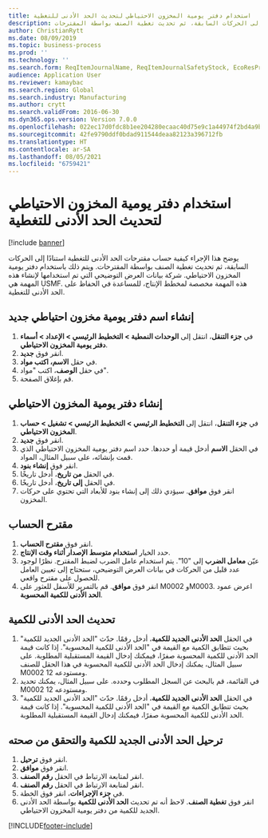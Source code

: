 ```yaml
---
title: استخدام دفتر يومية المخزون الاحتياطي لتحديث الحد الأدنى للتغطية
description: يوضح هذا الإجراء كيفية حساب مقترحات الحد الأدنى للتغطية استنادًا إلى الحركات السابقة، ثم تحديث تغطية الصنف بواسطة المقترحات.
author: ChristianRytt
ms.date: 08/09/2019
ms.topic: business-process
ms.prod: ''
ms.technology: ''
ms.search.form: ReqItemJournalName, ReqItemJournalSafetyStock, EcoResProductInformationDialog, EcoResProductDetailsExtended, ReqItemTable
audience: Application User
ms.reviewer: kamaybac
ms.search.region: Global
ms.search.industry: Manufacturing
ms.author: crytt
ms.search.validFrom: 2016-06-30
ms.dyn365.ops.version: Version 7.0.0
ms.openlocfilehash: 022ec17d0fdc8b1ee204280ecaac40d75e9c1a44974f2bd4a9bb49fa0aa7878e
ms.sourcegitcommit: 42fe9790ddf0bdad911544deaa82123a396712fb
ms.translationtype: HT
ms.contentlocale: ar-SA
ms.lasthandoff: 08/05/2021
ms.locfileid: "6759421"
---
```

# <a name="use-the-safety-stock-journal-to-update-minimum-coverage"></a>استخدام دفتر يومية المخزون الاحتياطي لتحديث الحد الأدنى للتغطية

[!include [banner](../../includes/banner.md)]

يوضح هذا الإجراء كيفية حساب مقترحات الحد الأدنى للتغطية استنادًا إلى الحركات السابقة، ثم تحديث تغطية الصنف بواسطة المقترحات. ويتم ذلك باستخدام دفتر يومية المخزون الاحتياطي. شركة بيانات العرض التوضيحي التي تم استخدامها لإنشاء هذه المهمة هي USMF.‬ هذه المهمة مخصصة لمخطط الإنتاج، للمساعدة في الحفاظ على الحد الأدنى للتغطية.


## <a name="create-a-new-safety-stock-journal-name"></a>إنشاء اسم دفتر يومية مخزون احتياطي جديد
1. في **جزء التنقل**، انتقل إلى **الوحدات النمطية > التخطيط الرئيسي > الإعداد > أسماء دفتر يومية المخزون الاحتياطي‬**.
2. انقر فوق **جديد**.
3. في حقل **الاسم، اكتب مواد**.
4. في حقل **الوصف**، اكتب "مواد".
5. قم بإغلاق الصفحة.

## <a name="create-a-safety-stock-journal"></a>إنشاء دفتر يومية المخزون الاحتياطي
1. في **جزء التنقل**، انتقل إلى **التخطيط الرئيسي > التخطيط الرئيسي > تشغيل > حساب المخزون الاحتياطي‬‬**.
2. انقر فوق **جديد**.
3. في الحقل **الاسم** أدخل قيمة أو حددها. حدد اسم دفتر يومية المخزون الاحتياطي الذي قمت بإنشائه، على سبيل المثال، المواد.  
4. انقر فوق **إنشاء بنود**.
5. في الحقل **من تاريخ**، أدخل تاريخًا.  
6. في الحقل **إلى تاريخ**، أدخل تاريخًا.
7. انقر فوق **موافق**. سيؤدي ذلك إلى إنشاء بنود للأبعاد التي تحتوي على حركات المخزون.  

## <a name="calculate-proposal"></a>مقترح الحساب
1. انقر فوق **مقترح الحساب**.
2. حدد الخيار **استخدام متوسط الإصدار أثناء وقت الإنتاج**.
3. عيّن **معامل الضرب** إلى "10". يتم استخدام عامل الضرب لضبط المقترح. نظرًا لوجود عدد قليل من الحركات في بيانات العرض التوضيحي، ستحتاج إلى تعيين العامل للحصول على مقترح واقعي.  
4. انقر فوق **موافق**. قم بالتمرير للأسفل للعثور على M0002 وM0003. اعرض عمود **الحد الأدنى للكمية المحسوبة**.   

## <a name="update-minimum-quantity"></a>تحديث الحد الأدنى للكمية
1. في الحقل **الحد الأدنى الجديد للكمية‬**، أدخل رقمًا. حدّث "الحد الأدنى الجديد للكمية‬" بحيث تتطابق الكمية مع القيمة في "الحد الأدنى للكمية المحسوبة‬". إذا كانت قيمة الحد الأدنى للكمية المحسوبة‬ صفرًا، فيمكنك إدخال القيمة المستقبلية المطلوبة. على سبيل المثال، يمكنك إدخال الحد الأدنى للكمية المحسوبة‬ في هذا الحقل للصنف M0002 ومستودعه 12.  
2. في القائمة، قم بالبحث عن السجل المطلوب وحدده. على سبيل المثال، يمكنك تحديد M0002 ومستودعه 12.  
3. في الحقل **الحد الأدنى الجديد للكمية‬**، أدخل رقمًا. حدّث "الحد الأدنى الجديد للكمية‬" بحيث تتطابق الكمية مع القيمة في "الحد الأدنى للكمية المحسوبة‬". إذا كانت قيمة الحد الأدنى للكمية المحسوبة‬ صفرًا، فيمكنك إدخال القيمة المستقبلية المطلوبة.  

## <a name="post-the-new-minimum-quantity-and-validate-the-result"></a>ترحيل الحد الأدنى الجديد للكمية والتحقق من صحته
1. انقر فوق **ترحيل**.
2. انقر فوق **موافق**.
3. انقر لمتابعة الارتباط في الحقل **رقم الصنف**.
4. انقر لمتابعة الارتباط في الحقل **رقم الصنف**.
5. في **جزء الإجراءات**، انقر فوق الخطة.
6. انقر فوق **تغطية الصنف‬**. لاحظ أنه تم تحديث **الحد الأدنى للكمية**‬ بواسطة الحد الأدنى الجديد للكمية من دفتر يومية المخزون الاحتياطي.  



[!INCLUDE[footer-include](../../../includes/footer-banner.md)]